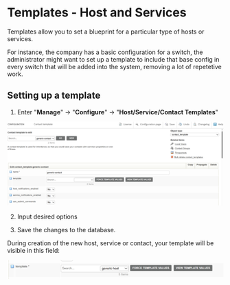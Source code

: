 # Templates - Host and Services

Templates allow you to set a blueprint for a particular type of hosts or services. 

For instance, the company has a basic configuration for a switch, the administrator might want to set up a template to include that base config in every switch that will be added into the system, removing a lot of repetetive work. 

## Setting up a template

1. Enter "**Manage**" -> "**Configure**" -> "**Host/Service/Contact Templates**"

![Templates](/media/05_00_20_01_Templates.png)

2. Input desired options

3. Save the changes to the database.

During creation of the new host, service or contact, your template will be visible in this field:

![Templates](/media/05_00_20_02_Templates.png)


